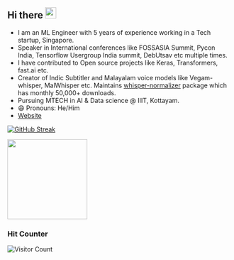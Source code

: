 ## Hi there <a href="https://www.kurianbenoy.com/"><img src="https://media.giphy.com/media/hvRJCLFzcasrR4ia7z/giphy.gif" width="25px"></a>

- I am an ML Engineer with 5 years of experience working in a Tech startup, Singapore.
- Speaker in International conferences like FOSSASIA Summit, Pycon India, Tensorflow Usergroup India summit, DebUtsav etc multiple times.
- I have contributed to Open source projects like Keras, Transformers, fast.ai etc.
- Creator of Indic Subtitler and Malayalam voice models like Vegam-whisper, MalWhisper etc. Maintains [whisper-normalizer](https://github.com/kurianbenoy/whisper_normalizer) package which has monthly 50,000+ downloads.
- Pursuing MTECH in AI & Data science @ IIIT, Kottayam.
- 😄 Pronouns: He/Him
- [Website](https://kurianbenoy.com/)

[![GitHub Streak](https://streak-stats.demolab.com?user=kurianbenoy&exclude_days=Sun%2CSat)](https://git.io/streak-stats)

<img height="180em" src="https://github-readme-stats-eight-theta.vercel.app/api?username=kurianbenoy&show_icons=true&include_all_commits=true&count_private=true"/>

### Hit Counter

![Visitor Count](https://profile-counter.glitch.me/kurianbenoy/count.svg)

<!--

[![GitHub Streak](https://streak-stats.demolab.com?user=kurianbenoy)](https://git.io/streak-stats)



**kurianbenoy/kurianbenoy** is a ✨ _special_ ✨ repository because its `README.md` (this file) appears on your GitHub profile.

Here are some ideas to get you started:

- 🔭 I’m currently working on ...
- 🌱 I’m currently learning ...
- 👯 I’m looking to collaborate on ...
- 🤔 I’m looking for help with ...
- 💬 Ask me about ...
- 📫 How to reach me: ...
- 😄 Pronouns: ...
- ⚡ Fun fact: ...
-->
